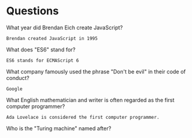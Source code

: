 # Questions

What year did Brendan Eich create JavaScript?

```
Brendan created JavaScript in 1995
```

What does "ES6" stand for?

```
ES6 stands for ECMAScript 6
```

What company famously used the phrase "Don't be evil" in their code of conduct?

```
Google
```

What English mathematician and writer is often regarded as the first computer programmer?

```
Ada Lovelace is considered the first computer programmer.
```

Who is the "Turing machine" named after?

```

```
